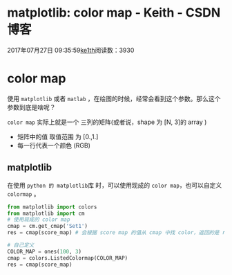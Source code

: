 # matplotlib: color map - Keith - CSDN博客





2017年07月27日 09:35:59[ke1th](https://me.csdn.net/u012436149)阅读数：3930








# color map

使用 `matplotlib` 或者 `matlab` ，在绘图的时候，经常会看到这个参数。那么这个参数到底是啥呢？

`color map` 实际上就是一个 三列的矩阵(或者说，shape 为 [N, 3]的 array )
- 矩阵中的值 取值范围 为 [0.,1.]
- 每一行代表一个颜色 (RGB)

## matplotlib

在使用 `python 的 matplotlib`库 时，可以使用现成的 `color map`，也可以自定义 `colormap` 。

```python
from matplotlib import colors
from matplotlib import cm
# 使用现成的 color map
cmap = cm.get_cmap('Set1')
res = cmap(score_map) # 会根据 score map 的值从 cmap 中找 color，返回的是 rgba 图像

# 自己定义
COLOR_MAP = ones(100, 3)
cmap = colors.ListedColormap(COLOR_MAP)
res = cmap(score_map)
```



